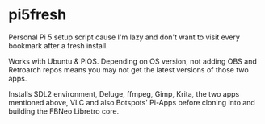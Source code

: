 # pi5fresh
Personal Pi 5 setup script cause I'm lazy and don't want to visit every bookmark after a fresh install.

Works with Ubuntu & PiOS.
Depending on OS version, not adding OBS and Retroarch repos means you may not get the latest versions of those two apps.

Installs SDL2 environment, Deluge, ffmpeg, Gimp, Krita, the two apps mentioned above, VLC and also Botspots' Pi-Apps before cloning into and building the FBNeo Libretro core.
